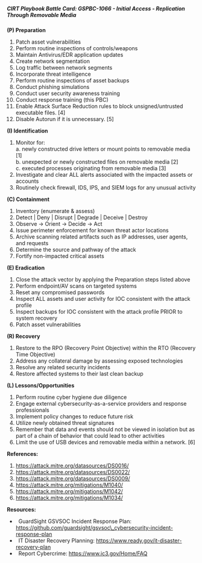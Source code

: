 ##### CIRT Playbook Battle Card: **GSPBC-1066 - Initial Access - Replication Through Removable Media**

**(P) Preparation**

1.  Patch asset vulnerabilities
2.  Perform routine inspections of controls/weapons
3.  Maintain Antivirus/EDR application updates
4.  Create network segmentation
5.  Log traffic between network segments
6.  Incorporate threat intelligence
7.  Perform routine inspections of asset backups
8.  Conduct phishing simulations
9.  Conduct user security awareness training
10.  Conduct response training (this PBC)
11.  Enable Attack Surface Reduction rules to block unsigned/untrusted executable files. \[4\]
12.  Disable Autorun if it is unnecessary. \[5\]

**(I) Identification**

1.  Monitor for:  
    a. newly constructed drive letters or mount points to removable media \[1\]  
    b. unexpected or newly constructed files on removable media \[2\]  
    c. executed processes originating from removable media \[3\]
2.  Investigate and clear ALL alerts associated with the impacted assets or accounts
3.  Routinely check firewall, IDS, IPS, and SIEM logs for any unusual activity

**(C) Containment**

1.  Inventory (enumerate & assess)
2.  Detect | Deny | Disrupt | Degrade | Deceive | Destroy
3.  Observe -> Orient -> Decide -> Act
4.  Issue perimeter enforcement for known threat actor locations
5.  Archive scanning related artifacts such as IP addresses, user agents, and requests
6.  Determine the source and pathway of the attack
7.  Fortify non-impacted critical assets

**(E) Eradication**

1.  Close the attack vector by applying the Preparation steps listed above
2.  Perform endpoint/AV scans on targeted systems
3.  Reset any compromised passwords
4.  Inspect ALL assets and user activity for IOC consistent with the attack profile
5.  Inspect backups for IOC consistent with the attack profile PRIOR to system recovery
6.  Patch asset vulnerabilities

**(R) Recovery**

1.  Restore to the RPO (Recovery Point Objective) within the RTO (Recovery Time Objective)
2.  Address any collateral damage by assessing exposed technologies
3.  Resolve any related security incidents
4.  Restore affected systems to their last clean backup

**(L) Lessons/Opportunities**

1.  Perform routine cyber hygiene due diligence
2.  Engage external cybersecurity-as-a-service providers and response professionals
3.  Implement policy changes to reduce future risk
4.  Utilize newly obtained threat signatures
5.  Remember that data and events should not be viewed in isolation but as part of a chain of behavior that could lead to other activities
6.  Limit the use of USB devices and removable media within a network. \[6\]

**References:**

1.  https://attack.mitre.org/datasources/DS0016/
2.  https://attack.mitre.org/datasources/DS0022/
3.  https://attack.mitre.org/datasources/DS0009/
4.  https://attack.mitre.org/mitigations/M1040/
5.  https://attack.mitre.org/mitigations/M1042/
6.  https://attack.mitre.org/mitigations/M1034/

**Resources:**

*    GuardSight GSVSOC Incident Response Plan: https://github.com/guardsight/gsvsoc\_cybersecurity-incident-response-plan
*    IT Disaster Recovery Planning: https://www.ready.gov/it-disaster-recovery-plan
*    Report Cybercrime: https://www.ic3.gov/Home/FAQ
